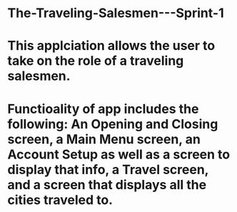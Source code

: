 # The-Traveling-Salesmen---Sprint-1
# This applciation allows the user to take on the role of a traveling salesmen.
# Functioality of app includes the following: An Opening and Closing screen, a Main Menu screen, an Account Setup as well as a screen to display that info, a Travel screen, and a screen that displays all the cities traveled to.
